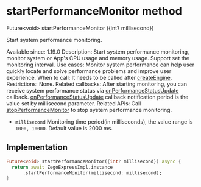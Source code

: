 


# startPerformanceMonitor method








Future&lt;void> startPerformanceMonitor
({int? millisecond})





<p>Start system performance monitoring.</p>
<p>Available since: 1.19.0
Description: Start system performance monitoring, monitor system or App's CPU usage and memory usage. Support set the monitoring interval.
Use cases: Monitor system performance can help user quickly locate and solve performance problems and improve user experience.
When to call: It needs to be called after <a class="deprecated" href="../../zego_uikit_prebuilt_live_audio_room/ZegoExpressEngine/createEngine.md">createEngine</a>.
Restrictions: None.
Related callbacks: After starting monitoring, you can receive system performance status via <a href="../../zego_uikit_prebuilt_live_audio_room/ZegoExpressEngine/onPerformanceStatusUpdate.md">onPerformanceStatusUpdate</a> callback. <a href="../../zego_uikit_prebuilt_live_audio_room/ZegoExpressEngine/onPerformanceStatusUpdate.md">onPerformanceStatusUpdate</a> callback notification period is the value set by millisecond parameter.
Related APIs: Call <a href="../../zego_uikit_prebuilt_live_audio_room/ZegoExpressEngineUtilities/stopPerformanceMonitor.md">stopPerformanceMonitor</a> to stop system performance monitoring.</p>
<ul>
<li><code>millisecond</code> Monitoring time period(in milliseconds), the value range is <code>1000, 10000</code>. Default value is 2000 ms.</li>
</ul>



## Implementation

```dart
Future<void> startPerformanceMonitor({int? millisecond}) async {
  return await ZegoExpressImpl.instance
      .startPerformanceMonitor(millisecond: millisecond);
}
```







